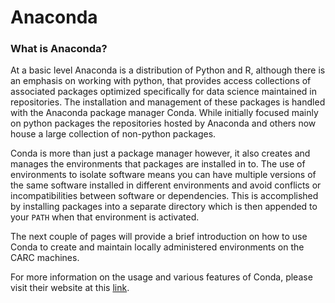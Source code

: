 # Anaconda
### What is Anaconda?

At a basic level Anaconda is a distribution of Python and R, although there is an emphasis on working with python, that provides access collections of associated packages optimized specifically for data science maintained in repositories. The installation and management of these packages is handled with the Anaconda package manager Conda. While initially focused mainly on python packages the repositories hosted by Anaconda and others now house a large collection of non-python packages.  

Conda is more than just a package manager however, it also creates and manages the environments that packages are installed in to. The use of environments to isolate software means you can have multiple versions of the same software installed in different environments and avoid conflicts or incompatibilities between software or dependencies. This is accomplished by installing packages into a separate directory which is then appended to your `PATH` when that environment is activated.

The next couple of pages will provide a brief introduction on how to use Conda to create and maintain locally administered environments on the CARC machines. 

For more information on the usage and various features of Conda, please visit their website at this [link](https://conda.io/docs/).
